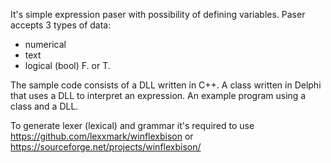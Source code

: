It's simple expression paser with possibility of defining variables. 
Paser accepts 3 types of data:
- numerical
- text
- logical (bool) F. or T.

The sample code consists of a DLL written in C++.
A class written in Delphi that uses a DLL to interpret an expression.
An example program using a class and a DLL.

To generate lexer (lexical) and grammar it's required to use
https://github.com/lexxmark/winflexbison
or https://sourceforge.net/projects/winflexbison/
 
